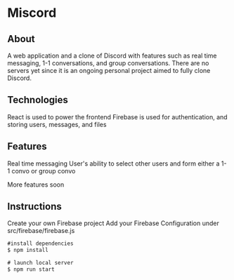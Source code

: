 # Miscord


## About

A web application and a clone of Discord with features such as real time messaging, 1-1 conversations, and group conversations. There are no servers yet since it is an ongoing personal project aimed to fully clone Discord.

## Technologies

React is used to power the frontend
Firebase is used for authentication, and storing users, messages, and files

## Features

Real time messaging
User's ability to select other users and form either a 1-1 convo or group convo

More features soon

## Instructions

Create your own Firebase project
Add your Firebase Configuration under src/firebase/firebase.js

```js
#install dependencies
$ npm install

# launch local server
$ npm run start
```